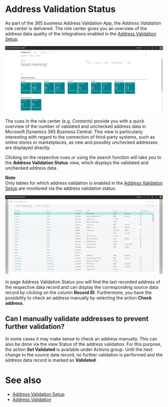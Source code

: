 # Address Validation Status

As part of the 365 business Address Validation App, the *Address Validation* role center is delivered. The role center gives you an overview of the address data quality of the integrations enabled in the [Address Validation Setup](setup.md).

![Address Validation Role Center](/assets/images/365-business-address-validation/rolecenter.en-US.png)

The cues in the role center (e.g. *Contacts*) provide you with a quick overview of the number of validated and unchecked address data in Microsoft Dynamics 365 Business Central. This view is particularly interesting with regard to the connection of third-party systems, such as online stores or marketplaces, as new and possibly unchecked addresses are displayed directly.

Clicking on the respective cues or using the search function will take you to the **Address Validation Status** view, which displays the validated and unchecked address data.

**Note**<br>Only tables for which address validation is enabled in the [Address Validation Setup](setup.md) are monitored via the address validation status.

![Address Validation Status](/assets/images/365-business-address-validation/address-validation-status.en-US.png)

In page Address Validation Status you will find the last recorded address of the respective data record and can display the corresponding source data record by clicking on the column **Record ID**. Furthermore, you have the possibility to check an address manually by selecting the action **Check address**.

## Can I manually validate addresses to prevent further validation?

In some cases it may make sense to check an address manually. This can also be done via the view Status of the address validation. For this purpose, the action **Set Validated** is available under Actions group. Until the next change to the source data record, no further validation is performed and the address data record is marked as **Validated**.

# See also 
 - [Address Validation Setup](setup.md)
 - [Address Validation](address-validation.md)